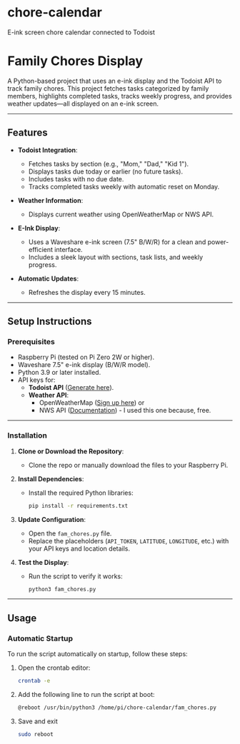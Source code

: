 # chore-calendar
E-ink screen chore calendar connected to Todoist

# Family Chores Display

A Python-based project that uses an e-ink display and the Todoist API to track family chores. This project fetches tasks categorized by family members, highlights completed tasks, tracks weekly progress, and provides weather updates—all displayed on an e-ink screen.

---

## Features

- **Todoist Integration**:
  - Fetches tasks by section (e.g., "Mom," "Dad," "Kid 1").
  - Displays tasks due today or earlier (no future tasks).
  - Includes tasks with no due date.
  - Tracks completed tasks weekly with automatic reset on Monday.

- **Weather Information**:
  - Displays current weather using OpenWeatherMap or NWS API.

- **E-Ink Display**:
  - Uses a Waveshare e-ink screen (7.5" B/W/R) for a clean and power-efficient interface.
  - Includes a sleek layout with sections, task lists, and weekly progress.

- **Automatic Updates**:
  - Refreshes the display every 15 minutes.

---

## Setup Instructions

### Prerequisites

- Raspberry Pi (tested on Pi Zero 2W or higher).
- Waveshare 7.5" e-ink display (B/W/R model).
- Python 3.9 or later installed.
- API keys for:
  - **Todoist API** ([Generate here](https://todoist.com/app/settings/integrations)).
  - **Weather API**:
    - OpenWeatherMap ([Sign up here](https://openweathermap.org/api)) or
    - NWS API ([Documentation](https://www.weather.gov/documentation/services-web-api)) - I used this one because, free.

---

### Installation

1. **Clone or Download the Repository**:
   - Clone the repo or manually download the files to your Raspberry Pi.

2. **Install Dependencies**:
   - Install the required Python libraries:
     ```bash
     pip install -r requirements.txt
     ```

3. **Update Configuration**:
   - Open the `fam_chores.py` file.
   - Replace the placeholders (`API_TOKEN`, `LATITUDE`, `LONGITUDE`, etc.) with your API keys and location details.

4. **Test the Display**:
   - Run the script to verify it works:
     ```bash
     python3 fam_chores.py
     ```

---

## Usage

### Automatic Startup

To run the script automatically on startup, follow these steps:

1. Open the crontab editor:
   ```bash
   crontab -e
2. Add the following line to run the script at boot:
   ```bash
   @reboot /usr/bin/python3 /home/pi/chore-calendar/fam_chores.py
3. Save and exit
   ```bash
   sudo reboot
